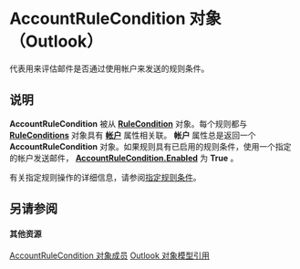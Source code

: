 
# AccountRuleCondition 对象 （Outlook）

代表用来评估邮件是否通过使用帐户来发送的规则条件。


## 说明

 **AccountRuleCondition** 被从 **[RuleCondition](e03f91c2-2c08-b036-104a-d6246f28bc2d.md)** 对象。每个规则都与 **[RuleConditions](e8e9a05a-b36b-add2-b294-8cdc5a97e119.md)** 对象具有 **[帐户](9e1ecf7d-b832-e657-92df-42bb28f5d924.md)** 属性相关联。 **帐户** 属性总是返回一个 **AccountRuleCondition** 对象。如果规则具有已启用的规则条件，使用一个指定的帐户发送邮件， **[AccountRuleCondition.Enabled](834b45ee-f140-7e02-47ea-00e68ae6580c.md)** 为 **True** 。

有关指定规则操作的详细信息，请参阅[指定规则条件](http://msdn.microsoft.com/library/812c131a-fe23-1b8b-5e2d-9459d7102630%28Office.15%29.aspx)。


## 另请参阅


#### 其他资源


[AccountRuleCondition 对象成员](6afbb5e3-a06a-ed56-986e-3e97eb71778a.md)
[Outlook 对象模型引用](http://msdn.microsoft.com/library/73221b13-d8d8-99b8-3394-b95dbbfd5ddc%28Office.15%29.aspx)